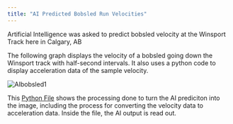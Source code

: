 ```yaml
---
title: "AI Predicted Bobsled Run Velocities"
---
```


Artificial Intelligence was asked to predict bobsled velocity at the Winsport Track here in Calgary, AB

The following graph displays the velocity of a bobsled going down the Winsport track with half-second intervals. It also uses a python code to display acceleration data of the sample velocity.

![AIbobsled1](https://user-images.githubusercontent.com/123665372/230739679-786b775c-721d-4026-821c-9a949c780c90.png)

This [Python File](https://www.kaggle.com/code/ethanroczkowsky/pythonassignment/notebook) shows the processing done to turn the AI prediciton into the image, including the process for converting the velocity data to acceleration data. Inside the file, the AI output is read out. 
